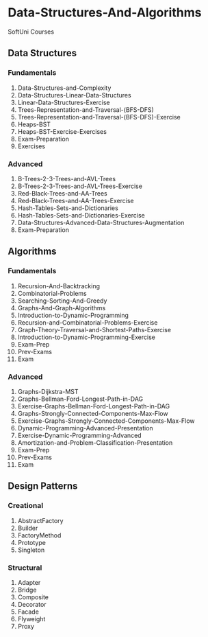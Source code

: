 # Data-Structures-And-Algorithms
SoftUni Courses

## Data Structures

### Fundamentals
01. Data-Structures-and-Complexity
02. Data-Structures-Linear-Data-Structures
03. Linear-Data-Structures-Exercise
04. Trees-Representation-and-Traversal-(BFS-DFS)
05. Trees-Representation-and-Traversal-(BFS-DFS)-Exercise
06. Heaps-BST
07. Heaps-BST-Exercise-Exercises
08. Exam-Preparation
09. Exercises

### Advanced
01. B-Trees-2-3-Trees-and-AVL-Trees
02. B-Trees-2-3-Trees-and-AVL-Trees-Exercise
03. Red-Black-Trees-and-AA-Trees
04. Red-Black-Trees-and-AA-Trees-Exercise
05. Hash-Tables-Sets-and-Dictionaries
06. Hash-Tables-Sets-and-Dictionaries-Exercise
07. Data-Structures-Advanced-Data-Structures-Augmentation
08. Exam-Preparation

## Algorithms

### Fundamentals
01. Recursion-And-Backtracking
02. Combinatorial-Problems
03. Searching-Sorting-And-Greedy
04. Graphs-And-Graph-Algorithms
05. Introduction-to-Dynamic-Programming
06. Recursion-and-Combinatorial-Problems-Exercise
07. Graph-Theory-Traversal-and-Shortest-Paths-Exercise
08. Introduction-to-Dynamic-Programming-Exercise
09. Exam-Prep
10. Prev-Exams
11. Exam

### Advanced
01. Graphs-Dijkstra-MST
02. Graphs-Bellman-Ford-Longest-Path-in-DAG
03. Exercise-Graphs-Bellman-Ford-Longest-Path-in-DAG
04. Graphs-Strongly-Connected-Components-Max-Flow
05. Exercise-Graphs-Strongly-Connected-Components-Max-Flow
06. Dynamic-Programming-Advanced-Presentation
07. Exercise-Dynamic-Programming-Advanced
08. Amortization-and-Problem-Classification-Presentation
09. Exam-Prep
10. Prev-Exams
11. Exam

## Design Patterns

### Creational
01. AbstractFactory
02. Builder
03. FactoryMethod
04. Prototype
05. Singleton

### Structural
01. Adapter
02. Bridge
03. Composite
04. Decorator
05. Facade
06. Flyweight
07. Proxy
